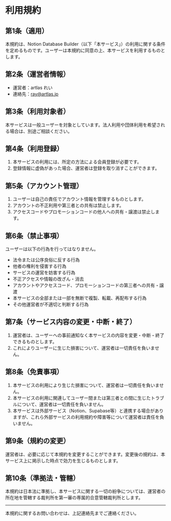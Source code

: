 # 利用規約

## 第1条（適用）
本規約は、Notion Database Builder（以下「本サービス」）の利用に関する条件を定めるものです。ユーザーは本規約に同意の上、本サービスを利用するものとします。

## 第2条（運営者情報）
- 運営者：artlas れい
- 連絡先：ray@artlas.jp

## 第3条（利用対象者）
本サービスは一般ユーザーを対象としています。法人利用や団体利用を希望される場合は、別途ご相談ください。

## 第4条（利用登録）
1. 本サービスの利用には、所定の方法による会員登録が必要です。
2. 登録情報に虚偽があった場合、運営者は登録を取り消すことができます。

## 第5条（アカウント管理）
1. ユーザーは自己の責任でアカウント情報を管理するものとします。
2. アカウントの不正利用や第三者との共有は禁止します。
3. アクセスコードやプロモーションコードの他人への共有・譲渡は禁止します。

## 第6条（禁止事項）
ユーザーは以下の行為を行ってはなりません。
- 法令または公序良俗に反する行為
- 他者の権利を侵害する行為
- サービスの運営を妨害する行為
- 不正アクセスや情報の改ざん・消去
- アカウントやアクセスコード、プロモーションコードの第三者への共有・譲渡
- 本サービスの全部または一部を無断で複製、転載、再配布する行為
- その他運営者が不適切と判断する行為

## 第7条（サービス内容の変更・中断・終了）
1. 運営者は、ユーザーへの事前通知なく本サービスの内容を変更・中断・終了できるものとします。
2. これによりユーザーに生じた損害について、運営者は一切責任を負いません。

## 第8条（免責事項）
1. 本サービスの利用により生じた損害について、運営者は一切責任を負いません。
2. 本サービスの利用に関連してユーザー間または第三者との間に生じたトラブルについて、運営者は一切責任を負いません。
3. 本サービスは外部サービス（Notion、Supabase等）と連携する場合がありますが、これら外部サービスの利用規約や障害等について運営者は責任を負いません。

## 第9条（規約の変更）
運営者は、必要に応じて本規約を変更することができます。変更後の規約は、本サービス上に掲示した時点で効力を生じるものとします。

## 第10条（準拠法・管轄）
本規約は日本法に準拠し、本サービスに関する一切の紛争については、運営者の所在地を管轄する裁判所を第一審の専属的合意管轄裁判所とします。

---

本規約に関するお問い合わせは、上記連絡先までご連絡ください。 